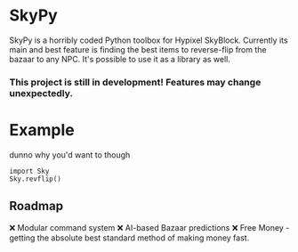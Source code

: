 # SkyPy

SkyPy is a horribly coded Python toolbox for Hypixel SkyBlock. 
Currently its main and best feature is finding the best items to reverse-flip from the bazaar to any NPC.
It's possible to use it as a library as well.

### This project is still in development! Features may change unexpectedly.

# Example
dunno why you'd want to though
```
import Sky
Sky.revflip()
```
## Roadmap
❌ Modular command system
❌ AI-based Bazaar predictions
❌ Free Money - getting the absolute best standard method of making money fast.
